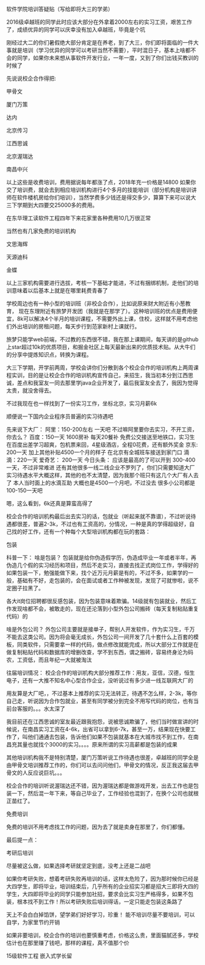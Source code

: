 软件学院培训答疑贴（写给即将大三的学弟）

2016级卓越班的同学此时应该大部分在外拿着2000左右的实习工资，艰苦工作了，成绩优异的同学可以庆幸没有加入卓越班，毕竟是个坑

刚经过大二的你们暑假绝大部分肯定是在养老，到了大三，你们即将面临的一件大事就是培训（学习优异的同学可以考研当然不需要），平时混日子，基本上啥都不会的同学，如果你未来想从事软件开发行业，一年一度，又到了你们出钱买教训的时候了

先说说校企合作得把:

甲骨文

厦门万策

达内

北京传习

江西思诚

北京渥瑞达

南昌中兴

以上这些是收费培训，费用据说每年都涨了点，2018年充一价格是14800 如果你交了培训费，就会去到相应培训机构进行4个多月的技能培训（部分机构是培训讲师在软件楼机房给你们培训），当然学费多少钱还是得交多少，算算下来可以说大三下学期到大四要交25000多的费用。

在东华理工读软件工程四年下来花家里各种费用10几万很正常

当然也有几家免费的培训机构

文思海辉

天源迪科

金蝶

以上三家机构需要进行选拔，考核一下基础才能进，不过有捆绑机制，走他们的培训意味着以后基本上就是在哪里耗费青春了

学校周边也有一种小型的培训班（非校企合作），比如说原来财大附近有小葱教育， 现在东理附近有旅梦开发团（我就是在那学了）。这种培训班的优点是费用便宜，8k可以解决4个半月的培训课程，不需要外出上课，住校，这样就不用考虑他们外出培训的房租问题，每天步行到范家新村上课就行。

旅梦只能学web前端，不过教的东西很不错，我在那上课期间，每天讲的是github上star超过10k的优质项目，和掘金社区上每天最新出来的优质技术贴。从大牛们的分享中提炼知识点，转换为课程。

大三下学期，开学前两周，学校会讲你们分散到各个校企合作的培训机构上两周课程实训，目的是让校企合作的培训机构宣传自己，来招生，我当初本分到江西思诚，差点和我室友一同去那里学java企业开发了，最后我室友全去了，我因为觉得太贵，就没舍得去。

不过我现在也一样找到了一份实习工作，坐标北京，实习月薪6k

顺便说一下国内企业程序员普遍的实习待遇吧

先来说下大厂：
阿里：150-200左右 一天吧 不过嘛阿里要你去实习，不开工资，你去么？
百度：150一天 1600房补 每天20餐补 免费公交接送至地铁口，实习生在百度出差学习超爽，包机票来回，4星级酒店，全程0花费，还有额外奖金
京东: 200一天 加上其他补贴4500一个月的样子 在北京有全城班车接送到家门口
滴滴：220一天 
爱奇艺： 200一天
今日头条： 应该是最高的了可以开到 300-400一天，不过非常难进
还有其他很多一线二线企业不罗列了，你们只需要知道大厂实习待遇水平大概这样，其他的也不太清楚，因为我那个班只有这几个大厂有人去了
本人当时面上的水滴互助 大概也是4500一个月吧，不过没去
很多小公司都是 100-150一天吧

嗯，这么看到，6k还真是算蛮高得了


校企合作的培训机构最后出去实习的话，包就业（听起来就不靠谱），不过听说待遇都很差，普遍2-3k，不过也有工资高的，分情况，一种是真的学得超级好，自己找的好工作，还有一个种每个大型培训机构都在玩的套路：

包装

科普一下：
啥是包装？
包装就是给你伪造假学历，伪造成毕业一年或者半年，再伪造几个假的实习经历和项目，然后不走实习，直接去找正式岗位工作，学得好的如果包装一下，勉强能做下来，找个近万元月薪是有的，不过不多，如果学的一般，基础有不好，走包装的，会在面试或者工作种被发现，发现了可就惨啦，说不定圈子拉黑了。

各大it岗位招聘都很反感包装，因为包装意味着欺骗。14级就有包装就业，然后工作发现啥都不会，被敢走的，现在还沦落到小型外包公司搬砖（每天复制粘贴重复代码）的

啥是外包公司？
外包公司主要就是接单子，帮别人开发软件，作为实习生，千万不能去这类公司。因为将会毫无成长，外包公司一间开发了几十套什么上百套的模板，同类软件，只需要拿一样的代码，做点修改就能完成，所以大部分工作就是在做复制粘贴代码和数据库的增删改查，学不到东西，谓之搬砖，容易终身沦为码农，工资低，而且年纪一大就被淘汰

往届培训情况：
校企合作的培训机构大部分推荐工作：用友，亚信，汉德，恒生电子，还有一大推不知名中心型合作企业，没听说过有多少进一线互联网大厂的

用友算是大厂吧，，不过基本上推荐的实习无法转正，待遇不怎么样，2-3k，等你自己走，听说因为合作包就业，甚至有同学被分到完全不用写代码的岗位，也有当前台客服的。。。水太深了

我目前还在江西思诚的室友最近跟我抱怨，说被思诚欺骗了，他们当时做宣讲的时候说，在南昌实习工资在4-6k，出省可以拿到6-7k，甚至一万，结果现在快要工作了，叫他们通通去包装，告诉他们如果不包装就基本在大城市找不到工作，在南昌充其量也就找个3000的实习。。。。原来所谓的实习高薪都是包装的成果


其他培训机构我不是特别清楚，厦门万策听说工作待遇也很差，卓越班的同学全是由甲骨文培训推荐工作的，你们可以去问问他们，甲骨文的情况，反正我这届去甲骨文的人反应说巨坑。。。


校企合作的培训听说渥瑞达还不错，因为渥瑞达都是做游戏开发，出去工作也是包装一下，然后混一年下来，等自己毕业了，工作经验也混到了，在换个公司也就根正苗红了。


免费培训


免费的培训不用考虑找工作的问题，因为去了就是卖身在那里了，你们都懂。


最后提一点：


考研后培训


尽量被这么做，如果选择考研就坚定到底，没考上还是二战吧


如果你考研失败，想着考研失败再培训的话，这样太危险了，因为那时候你已经是大四学生，即将毕业，培训结束后，几乎所有的企业招实习都是招大三即将大四的学生，大四即将毕业的同学只能参加社招，要求会比实习生严格得多，如果不包装，根本找不到工作！所以考研失败后培训得话，一定只能走包装这条路了


天上不会白白掉馅饼，望学弟们好好学习，珍重！
能不培训尽量不要培训，可以自学，为家里节约开销

如果非要培训，校企合作的培训也要慎重考虑，价格这么贵，里面猫腻还多，学校估计也在那里赚了钱吧，那样的课程，真不值那个价


15级软件工程 嵌入式学长留